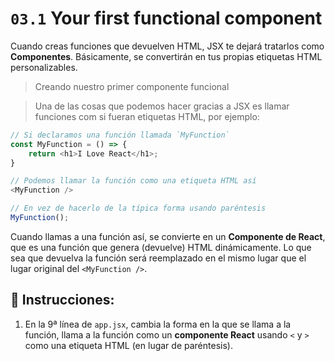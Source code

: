 # `03.1` Your first functional component

Cuando creas funciones que devuelven HTML, JSX te dejará tratarlos como **Componentes**. Básicamente, se convertirán en tus propias etiquetas HTML personalizables.

> Creando nuestro primer componente funcional

> Una de las cosas que podemos hacer gracias a JSX es llamar funciones com si fueran etiquetas HTML, por ejemplo:

```js
// Si declaramos una función llamada `MyFunction`
const MyFunction = () => {
    return <h1>I Love React</h1>;
}

// Podemos llamar la función como una etiqueta HTML así 
<MyFunction />

// En vez de hacerlo de la típica forma usando paréntesis
MyFunction();
```

Cuando llamas a una función así, se convierte en un **Componente de React**, que es una función que genera (devuelve) HTML dinámicamente. Lo que sea que devuelva la función será reemplazado en el mismo lugar que el lugar original del `<MyFunction />`.

## 📝 Instrucciones:

1. En la 9ª línea de `app.jsx`, cambia la forma en la que se llama a la función, llama a la función como un **componente React** usando `<` y `>` como una etiqueta HTML (en lugar de paréntesis).
